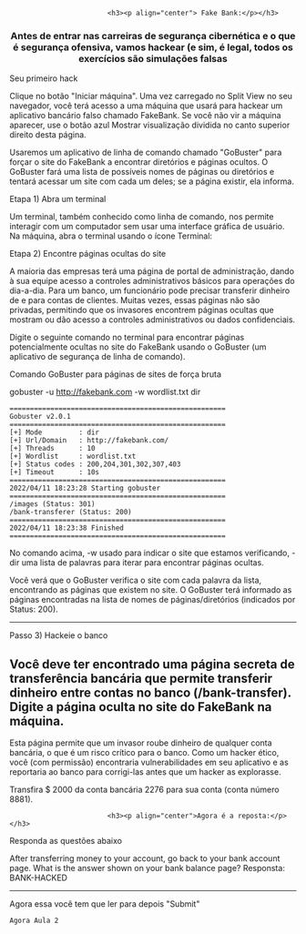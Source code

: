                             <h3><p align="center"> Fake Bank:</p></h3> 


<h3><p align="center">Antes de entrar nas carreiras de segurança cibernética e o que é segurança ofensiva, vamos hackear (e sim, é  legal,  todos os exercícios são simulações falsas </p></h3>

Seu primeiro hack

Clique no botão "Iniciar máquina". Uma vez carregado no Split View no seu navegador, você terá acesso a uma máquina que usará para hackear um aplicativo bancário falso chamado FakeBank. Se você não vir a máquina aparecer, use o botão azul Mostrar visualização dividida no canto superior direito desta página.

Usaremos um aplicativo de linha de comando chamado "GoBuster" para forçar o site do FakeBank a encontrar diretórios e páginas ocultos. O GoBuster fará uma lista de possíveis nomes de páginas ou diretórios e tentará acessar um site com cada um deles; se a página existir, ela informa.

Etapa 1) Abra um terminal

Um terminal, também conhecido como linha de comando, nos permite interagir com um computador sem usar uma interface gráfica de usuário. Na máquina, abra o terminal usando o ícone Terminal:  

Etapa 2) Encontre páginas ocultas do site

A maioria das empresas terá uma página de portal de administração, dando à sua equipe acesso a controles administrativos básicos para operações do dia-a-dia. Para um banco, um funcionário pode precisar transferir dinheiro de e para contas de clientes. Muitas vezes, essas páginas não são privadas, permitindo que os invasores encontrem páginas ocultas que mostram ou dão acesso a controles administrativos ou dados confidenciais.

Digite o seguinte comando no terminal para encontrar páginas potencialmente ocultas no site do FakeBank usando o GoBuster (um aplicativo de segurança de linha de comando).


Comando GoBuster para páginas de sites de força bruta


gobuster -u http://fakebank.com -w wordlist.txt dir  


```
=====================================================
Gobuster v2.0.1
=====================================================
[+] Mode         : dir
[+] Url/Domain   : http://fakebank.com/
[+] Threads      : 10
[+] Wordlist     : wordlist.txt
[+] Status codes : 200,204,301,302,307,403
[+] Timeout      : 10s
=====================================================
2022/04/11 18:23:28 Starting gobuster
=====================================================
/images (Status: 301)
/bank-transferer (Status: 200)
=====================================================
2022/04/11 18:23:38 Finished
=====================================================

```


No comando acima, -w usado para indicar o site que estamos verificando, -dir uma lista de palavras para iterar para encontrar páginas ocultas.

Você verá que o GoBuster verifica o site com cada palavra da lista, encontrando as páginas que existem no site. O GoBuster terá informado as páginas encontradas na lista de nomes de páginas/diretórios (indicados por Status: 200).

----------------
Passo 3) Hackeie o banco

Você deve ter encontrado uma página secreta de transferência bancária que permite transferir dinheiro entre contas no banco (/bank-transfer). Digite a página oculta no site do FakeBank na máquina.
---------------------

Esta página permite que um invasor roube dinheiro de qualquer conta bancária, o que é um risco crítico para o banco. Como um hacker ético, você (com permissão) encontraria vulnerabilidades em seu aplicativo e as reportaria ao banco para corrigi-las antes que um hacker as explorasse.

Transfira $ 2000 da conta bancária 2276 para sua conta (conta número 8881).


                            <h3><p align="center">Agora é a reposta:</p></h3> 
   
 Responda as questões abaixo
 
After transferring money to your account, go back to your bank account page. What is the answer shown on your bank balance page?
Responsta: BANK-HACKED

-----------------------------------------------------------
Agora essa você tem que ler para depois "Submit" 

```
Agora Aula 2
```
